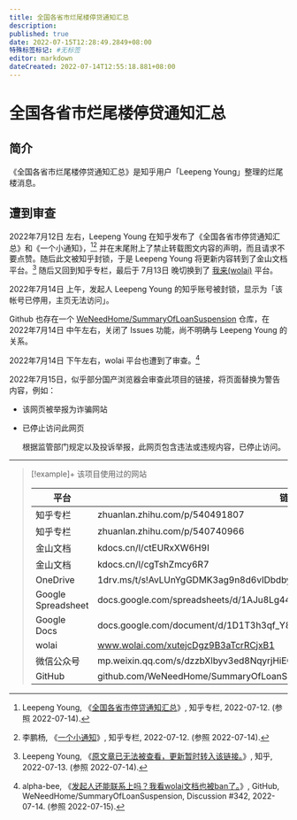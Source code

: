 ```yaml
---
title: 全国各省市烂尾楼停贷通知汇总
description:
published: true
date: 2022-07-15T12:28:49.2849+08:00
特殊标签标记: #无标签
editor: markdown
dateCreated: 2022-07-14T12:55:18.881+08:00
---
```


# 全国各省市烂尾楼停贷通知汇总

## 简介

《全国各省市烂尾楼停贷通知汇总》是知乎用户「Leepeng Young」整理的烂尾楼消息。

## 遭到审查

2022年7月12日 左右，Leepeng Young 在知乎发布了《全国各省市停贷通知汇总》和《一个小通知》，[^540491807][^9fKOw] 并在末尾附上了禁止转载图文内容的声明，而且请求不要点赞。随后此文被知乎封锁，于是 Leepeng Young 将更新内容转到了金山文档平台。[^Kzlzg] 随后又回到知乎专栏，最后于 7月13日 晚切换到了 [我来(wolai)][] 平台。

[^540491807]: Leepeng Young, 《[全国各省市停贷通知汇总](https://web.archive.org/web/20220712043930/https://zhuanlan.zhihu.com/p/540491807)》, 知乎专栏, 2022-07-12. (参照 2022-07-14).

[^9fKOw]: 李鹏杨, 《[一个小通知](https://archive.ph/9fKOw "https://zhuanlan.zhihu.com/p/540740966")》, 知乎专栏, 2022-07-12. (参照 2022-07-14).

[^Kzlzg]: Leepeng Young, 《[原文章已无法被查看，更新暂时转入该链接。](https://archive.ph/Kzlzg "https://www.zhihu.com/pin/1530211271676289024")》, 知乎, 2022-07-13. (参照 2022-07-14).

[我来(wolai)]: /software/我来(wolai).md

2022年7月14日 上午，发起人 Leepeng Young 的知乎账号被封锁，显示为「该帐号已停用，主页无法访问」。

Github 也存在一个 [WeNeedHome/SummaryOfLoanSuspension][] 仓库，在 2022年7月14日 中午左右，关闭了 Issues 功能，尚不明确与 Leepeng Young 的关系。

[WeNeedHome/SummaryOfLoanSuspension]: https://web.archive.org/web/20220714044825/https://github.com/WeNeedHome/SummaryOfLoanSuspension

2022年7月14日 下午左右，wolai 平台也遭到了审查。[^342]

[^342]: alpha-bee, 《[发起人还能联系上吗？我看wolai文档也被ban了。](https://web.archive.org/web/20220715040815/https://github.com/WeNeedHome/SummaryOfLoanSuspension/discussions/342)》, GitHub, WeNeedHome/SummaryOfLoanSuspension, Discussion \#342, 2022-07-14. (参照 2022-07-15).

2022年7月15日，似乎部分国产浏览器会审查此项目的链接，将页面替换为警告内容，例如：

+   该网页被举报为诈骗网站

+   已停止访问此网页

    根据监管部门规定以及投诉举报，此网页包含违法或违规内容，已停止访问。

---

> [!example]+ 该项目使用过的网站
>
> | 平台               | 链接                                                                         |
> | ------------------ | ---------------------------------------------------------------------------- |
> | 知乎专栏           | zhuanlan.zhihu.com/p/540491807                                               |
> | 知乎专栏           | zhuanlan.zhihu.com/p/540740966                                               |
> | 金山文档           | kdocs.cn/l/ctEURxXW6H9I                                                      |
> | 金山文档           | kdocs.cn/l/cgTshZmcy6R7                                                      |
> | OneDrive           | 1drv.ms/t/s!AvLUnYgGDMK3ag9n8d6vIDbdbyI                                      |
> | Google Spreadsheet | docs.google.com/spreadsheets/d/1AJu8Lg44UywYlYcEra_wWl3G2mZjBeivpRxzWSZ5_x0/ |
> | Google Docs        | docs.google.com/document/d/1D1T3h3qf_Y87w3fT9hBf6YnBkGlOZh9_56AW5i3q_5E/     |
> | wolai              | www.wolai.com/xutejcDgz9B3aTcrRCjxB1                                         |
> | 微信公众号         | mp.weixin.qq.com/s/dzzbXlbyv3ed8NqyrjHiEQ                                    |
> | GitHub             | github.com/WeNeedHome/SummaryOfLoanSuspension                                |

